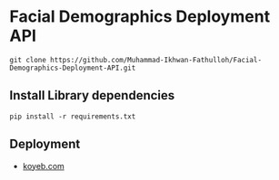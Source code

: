 # Facial Demographics Deployment API

```
git clone https://github.com/Muhammad-Ikhwan-Fathulloh/Facial-Demographics-Deployment-API.git
```

## Install Library dependencies

```
pip install -r requirements.txt
```

## Deployment

<ul>
<li><a href="https://www.koyeb.com/">koyeb.com</a></li>
</ul>